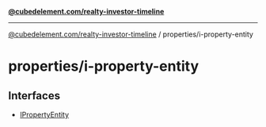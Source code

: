 [**@cubedelement.com/realty-investor-timeline**](../../index.md)

---

[@cubedelement.com/realty-investor-timeline](../../modules.md) / properties/i-property-entity

# properties/i-property-entity

## Interfaces

- [IPropertyEntity](interfaces/IPropertyEntity.md)
